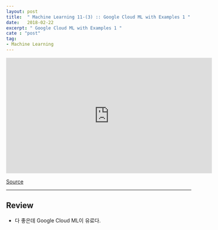 ```yaml
---
layout: post
title:  " Machine Learning 11-(3) :: Google Cloud ML with Examples 1 "
date:   2018-02-22
excerpt: " Google Cloud ML with Examples 1 "
cate : "post"
tag:
- Machine Learning
---
```


<iframe width="560" height="315" src="https://www.youtube.com/embed/8Jkz2HexDAM" frameborder="0" allow="autoplay; encrypted-media" allowfullscreen></iframe>


[Source](https://github.com/hunkim/GoogleCloudMLExamples)


---

## Review

* 다 좋은데 Google Cloud ML이 유료다. 